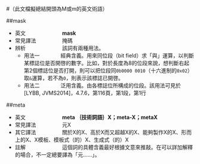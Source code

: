 #（此文檔擬總結開頭為M或m的英文術語）

##mask

* 英文　　　　　　　**mask**
* 常見譯法　　　　　掩碼
* 辨析　　　　　　　該詞有兩種用法。
  * 用法一　　　　經典含義。用來同位段（bit field）求「與」運算，以判斷某標誌位是否開啓的數字。比如，對於長度為8的位段來說，想判斷右起第2個標誌位是否打開，則可以把位段同`0b0000 0010`（十六進制的`0x02`）取`&`運算，若不為`0`，則表示該標誌已開啓。
  * 用法二　　　　泛用含義。由各標誌位所構成的位段。該用法可見於[LYBB, JVMS2014]，4.7.6，第116頁，第1段，第1行

##meta

* 英文　　　　　　　**meta ｛技術詞語｝X；meta-X；metaX**
* 常見譯法　　　　　元X
* 其它譯法　　　　　關於X的X、高於X而又超越X的X、能夠製作X的X、形而上的X、X模板、模板式（的）X、生成式（的）X
* 註解　　　　　　　這個詞的具體含義最好根據文意來推敲。在可以詳加解釋的場合，不一定總要譯為「元……」。


